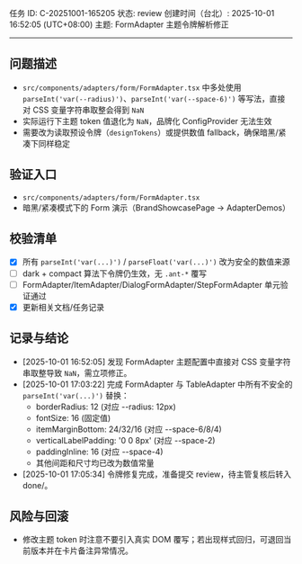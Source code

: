 任务 ID: C-20251001-165205
状态: review
创建时间（台北）: 2025-10-01 16:52:05 (UTC+08:00)
主题: FormAdapter 主题令牌解析修正

---

## 问题描述
- `src/components/adapters/form/FormAdapter.tsx` 中多处使用 `parseInt('var(--radius)')`、`parseInt('var(--space-6)')` 等写法，直接对 CSS 变量字符串取整会得到 `NaN`
- 实际运行下主题 token 值退化为 `NaN`，品牌化 ConfigProvider 无法生效
- 需要改为读取预设令牌（`designTokens`）或提供数值 fallback，确保暗黑/紧凑下同样稳定

## 验证入口
- `src/components/adapters/form/FormAdapter.tsx`
- 暗黑/紧凑模式下的 Form 演示（BrandShowcasePage → AdapterDemos）

## 校验清单
- [x] 所有 `parseInt('var(...)')` / `parseFloat('var(...)')` 改为安全的数值来源
- [ ] dark + compact 算法下令牌仍生效，无 `.ant-*` 覆写
- [ ] FormAdapter/ItemAdapter/DialogFormAdapter/StepFormAdapter 单元验证通过
- [x] 更新相关文档/任务记录

## 记录与结论
- [2025-10-01 16:52:05] 发现 FormAdapter 主题配置中直接对 CSS 变量字符串取整导致 `NaN`，需立项修正。
- [2025-10-01 17:03:22] 完成 FormAdapter 与 TableAdapter 中所有不安全的 `parseInt('var(...)')` 替换：
  - borderRadius: 12 (对应 --radius: 12px)
  - fontSize: 16 (固定值)
  - itemMarginBottom: 24/32/16 (对应 --space-6/8/4)
  - verticalLabelPadding: '0 0 8px' (对应 --space-2)
  - paddingInline: 16 (对应 --space-4)
  - 其他间距和尺寸均已改为数值常量
- [2025-10-01 17:05:34] 令牌修复完成，准备提交 review，待主管复核后转入 done/。

## 风险与回滚
- 修改主题 token 时注意不要引入真实 DOM 覆写；若出现样式回归，可退回当前版本并在卡片备注异常情况。